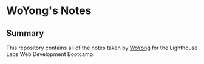 # WoYong's Notes
## Summary
This repository contains all of the notes taken by [WoYong](https://github.com/wojeong) for the Lighthouse Labs Web Development Bootcamp.
